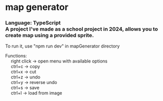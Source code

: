 # map generator
### Language: TypeScript<br/>A project I've made as a school project in 2024, allows you to create map using a provided sprite.

To run it, use "npm run dev" in mapGenerator directory

Functions:  
&emsp; right click -> open menu with available options  
&emsp; ctrl+c -> copy  
&emsp; ctrl+x -> cut  
&emsp; ctrl+z -> undo  
&emsp; ctrl+y -> reverse undo  
&emsp; ctrl+s -> save  
&emsp; ctrl+l -> load from image
